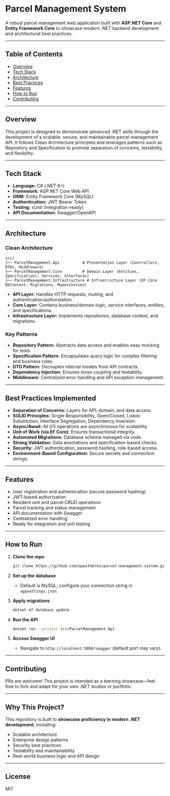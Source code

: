 # Parcel Management System

A robust parcel management web application built with **ASP.NET Core** and **Entity Framework Core** to showcase modern .NET backend development and architectural best practices.

---

## Table of Contents

- [Overview](#overview)
- [Tech Stack](#tech-stack)
- [Architecture](#architecture)
- [Best Practices](#best-practices)
- [Features](#features)
- [How to Run](#how-to-run)
- [Contributing](#contributing)

---

## Overview

This project is designed to demonstrate advanced .NET skills through the development of a scalable, secure, and maintainable parcel management API. It follows Clean Architecture principles and leverages patterns such as Repository and Specification to promote separation of concerns, testability, and flexibility.

---

## Tech Stack

- **Language:** C# (.NET 8+)
- **Framework:** ASP.NET Core Web API
- **ORM:** Entity Framework Core (MySQL)
- **Authentication:** JWT Bearer Token
- **Testing:** xUnit (integration-ready)
- **API Documentation:** Swagger/OpenAPI

---

## Architecture

### Clean Architecture

```
src/
├── ParcelManagement.Api          # Presentation Layer (Controllers, DTOs, Middleware)
├── ParcelManagement.Core         # Domain Layer (Entities, Specifications, Services, Interfaces)
├── ParcelManagement.Infrastructure # Infrastructure Layer (EF Core DbContext, Migrations, Repositories)
```

- **API Layer:** Handles HTTP requests, routing, and authentication/authorization.
- **Core Layer:** Contains business/domain logic, service interfaces, entities, and specifications.
- **Infrastructure Layer:** Implements repositories, database context, and migrations.

### Key Patterns

- **Repository Pattern:** Abstracts data access and enables easy mocking for tests.
- **Specification Pattern:** Encapsulates query logic for complex filtering and business rules.
- **DTO Pattern:** Decouples internal models from API contracts.
- **Dependency Injection:** Ensures loose coupling and testability.
- **Middleware:** Centralized error handling and API exception management.

---

## Best Practices Implemented

- **Separation of Concerns:** Layers for API, domain, and data access.
- **SOLID Principles:** Single Responsibility, Open/Closed, Liskov Substitution, Interface Segregation, Dependency Inversion.
- **Async/Await:** All I/O operations are asynchronous for scalability.
- **Unit of Work (via EF Core):** Ensures transactional integrity.
- **Automated Migrations:** Database schema managed via code.
- **Strong Validation:** Data annotations and specification-based checks.
- **Security:** JWT authentication, password hashing, role-based access.
- **Environment-Based Configuration:** Secure secrets and connection strings.

---

## Features

- User registration and authentication (secure password hashing)
- JWT-based authorization
- Resident unit and parcel CRUD operations
- Parcel tracking and status management
- API documentation with Swagger
- Centralized error handling
- Ready for integration and unit testing

---

## How to Run

1. **Clone the repo**
   ```sh
   git clone https://github.com/qawitherev/parcel-management-system.git
   ```

2. **Set up the database**
   - Default is MySQL; configure your connection string in `appsettings.json`.

3. **Apply migrations**
   ```sh
   dotnet ef database update
   ```

4. **Run the API**
   ```sh
   dotnet run --project src/ParcelManagement.Api
   ```

5. **Access Swagger UI**
   - Navigate to `http://localhost:5000/swagger` (default port may vary).

---

## Contributing

PRs are welcome! This project is intended as a learning showcase—feel free to fork and adapt for your own .NET studies or portfolio.

---

## Why This Project?

This repository is built to **showcase proficiency in modern .NET development**, including:
- Scalable architecture
- Enterprise design patterns
- Security best practices
- Testability and maintainability
- Real-world business logic and API design

---

## License

MIT

